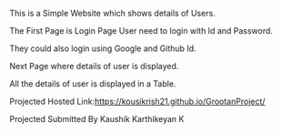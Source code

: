This is a Simple Website which shows details of Users.


The First Page is Login Page User need to login with Id and Password.


They could also login using Google and Github Id.


Next Page where details of user is displayed.


All the details of user is displayed in a Table.


Projected Hosted Link:https://kousikrish21.github.io/GrootanProject/


Projected Submitted By Kaushik Karthikeyan K

